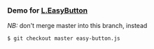 ### Demo for [L.EasyButton][Demo]

*NB:* don't merge master into this branch, instead

    $ git checkout master easy-button.js

[Demo]:http://cliffcloud.github.io/Leaflet.EasyButton/
